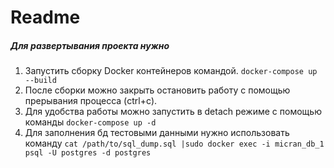 # Readme 
##### Для развертывания проекта нужно    
1. Запустить сборку Docker контейнеров командой. 
```docker-compose up --build```
2. После сборки можно закрыть остановить работу 
с помощью прерывания процесса (ctrl+c).
3. Для удобства работы можно запустить в detach режиме с помощью команды
```docker-compose up -d```
4. Для заполнения бд тестовыми данными нужно использовать команду
```cat /path/to/sql_dump.sql |sudo docker exec -i micran_db_1 psql -U postgres -d postgres```
  
